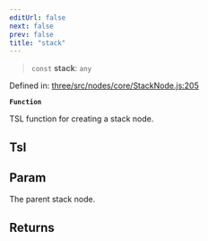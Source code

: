 ```yaml
---
editUrl: false
next: false
prev: false
title: "stack"
---
```


> `const` **stack**: `any`

Defined in: [three/src/nodes/core/StackNode.js:205](https://github.com/DefinitelyMaybe/three-i18n/blob/fa57b79433d1c349ffb23a78727299c8d4190136/three/src/nodes/core/StackNode.js#L205)

**`Function`**

TSL function for creating a stack node.

## Tsl

## Param

The parent stack node.

## Returns
